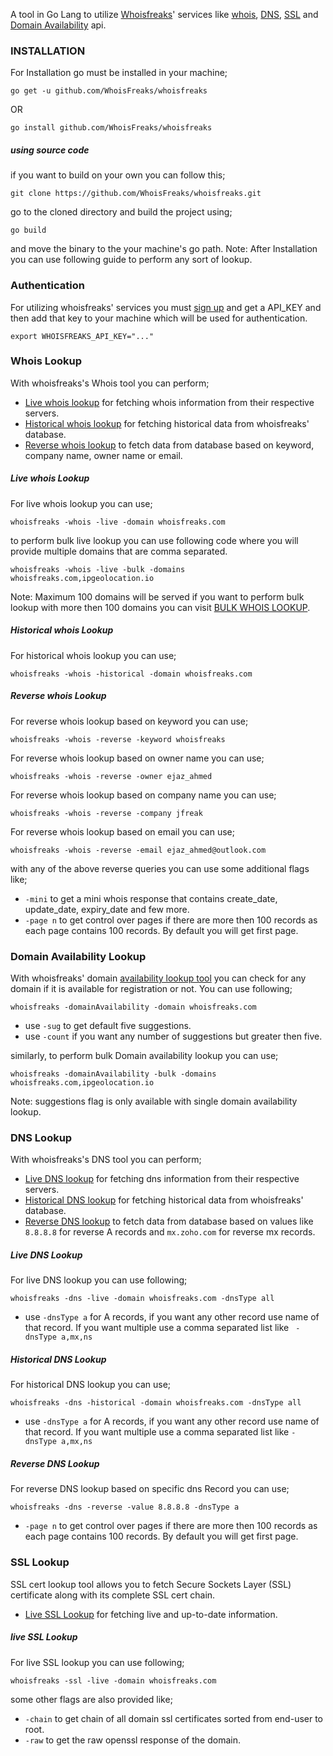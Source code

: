 A tool in Go Lang to utilize [Whoisfreaks](https://whoisfreaks.com/)' services like [whois](https://whoisfreaks.com/products/whois-api.html), [DNS](https://whoisfreaks.com/products/dns-checker-api.html), [SSL](https://whoisfreaks.com/products/ssl-certificate-api.html) and [Domain Availability](https://whoisfreaks.com/products/domain-availability-api.html) api.

### INSTALLATION
For Installation go must be installed in your machine;

```
go get -u github.com/WhoisFreaks/whoisfreaks
```
OR
```
go install github.com/WhoisFreaks/whoisfreaks
```
##### using source code
if you want to build on your own you can follow this;
```
git clone https://github.com/WhoisFreaks/whoisfreaks.git
```
go to the cloned directory and build the project using;
```
go build
```
and move the binary to the your machine's go path.
Note: After Installation you can use following guide to perform any sort of lookup.

### Authentication
For utilizing whoisfreaks' services you must [sign up](https://whoisfreaks.com/signup.html) and get a API_KEY and then add that key to your machine which will be used for authentication.
```
export WHOISFREAKS_API_KEY="..."
```

### Whois Lookup
With whoisfreaks's Whois tool you can perform;
* [Live whois lookup](https://whoisfreaks.com/tools/whois/lookup) for fetching whois information from their respective servers.
* [Historical whois lookup](https://whoisfreaks.com/tools/whois/history/lookup) for fetching historical data from whoisfreaks' database.
* [Reverse whois lookup](https://whoisfreaks.com/tools/whois/reverse/search) to fetch data from database based on keyword, company name, owner name or email.

##### Live whois Lookup
For live whois lookup you can use;

```
whoisfreaks -whois -live -domain whoisfreaks.com
```

to perform bulk live lookup you can use following code where you will provide multiple domains that are comma separated.

```
whoisfreaks -whois -live -bulk -domains whoisfreaks.com,ipgeolocation.io
```
Note: Maximum 100 domains will be served if you want to perform bulk lookup with more then 100 domains you can visit [BULK WHOIS LOOKUP](https://whoisfreaks.com/products/bulk-whois-lookup.html).

##### Historical whois Lookup
For historical whois lookup you can use;

```
whoisfreaks -whois -historical -domain whoisfreaks.com
```

##### Reverse whois Lookup
For reverse whois lookup based on keyword you can use;

```
whoisfreaks -whois -reverse -keyword whoisfreaks
```

For reverse whois lookup based on owner name you can use;

```
whoisfreaks -whois -reverse -owner ejaz_ahmed
```

For reverse whois lookup based on company name you can use;

```
whoisfreaks -whois -reverse -company jfreak
```

For reverse whois lookup based on email you can use;

```
whoisfreaks -whois -reverse -email ejaz_ahmed@outlook.com
```

with any of the above reverse queries you can use some additional flags like;
* ``-mini`` to get a mini whois response that contains create_date, update_date, expiry_date and few more.
* ``-page n`` to get control over pages if there are more then 100 records as each page contains 100 records. By default you will get first page.


### Domain Availability Lookup

With whoisfreaks' domain [availability lookup tool](https://tools.whoisfreaks.com/domainavailability) you can check for any domain if it is available for registration or not. You can use following;
```
whoisfreaks -domainAvailability -domain whoisfreaks.com
```  
* use ``-sug`` to get default five suggestions.
* use ``-count`` if you want any number of suggestions but greater then five.

similarly, to perform bulk Domain availability lookup you can use;
```
whoisfreaks -domainAvailability -bulk -domains whoisfreaks.com,ipgeolocation.io
```
Note: suggestions flag is only available with single domain availability lookup.


### DNS Lookup
With whoisfreaks's DNS tool you can perform;
* [Live DNS lookup](https://tools.whoisfreaks.com/dnslive) for fetching dns information from their respective servers.
* [Historical DNS lookup](https://tools.whoisfreaks.com/dnshistorical) for fetching historical data from whoisfreaks' database.
* [Reverse DNS lookup](https://tools.whoisfreaks.com/dnsreverse) to fetch data from database based on values like `8.8.8.8` for reverse A records and `mx.zoho.com` for reverse mx records.

##### Live DNS Lookup
For live DNS lookup you can use following;

```
whoisfreaks -dns -live -domain whoisfreaks.com -dnsType all
```
* use ``-dnsType a`` for A records, if you want any other record use name of that record. If you want multiple use a comma separated list like `` -dnsType a,mx,ns``

##### Historical DNS Lookup
For historical DNS lookup you can use;

```
whoisfreaks -dns -historical -domain whoisfreaks.com -dnsType all
```
* use ``-dnsType a`` for A records, if you want any other record use name of that record. If you want multiple use a comma separated list like ``-dnsType a,mx,ns``
  
##### Reverse DNS Lookup
For reverse DNS lookup based on specific dns Record you can use;

```
whoisfreaks -dns -reverse -value 8.8.8.8 -dnsType a
```

* ``-page n`` to get control over pages if there are more then 100 records as each page contains 100 records. By default you will get first page.


### SSL Lookup
SSL cert lookup tool allows you to fetch Secure Sockets Layer (SSL) certificate along with its complete SSL cert chain.

* [Live SSL Lookup](https://tools.whoisfreaks.com/ssllive) for fetching live and up-to-date information.

##### live SSL Lookup
For live SSL lookup you can use following;
```
whoisfreaks -ssl -live -domain whoisfreaks.com
```
some other flags are also provided like;

* ``-chain`` to get chain of all domain ssl certificates sorted from end-user to root.
* ``-raw`` to get the raw openssl response of the domain.
